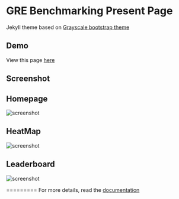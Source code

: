GRE Benchmarking Present Page
=========================

Jekyll theme based on [Grayscale bootstrap theme ](http://ironsummitmedia.github.io/startbootstrap-grayscale/)

## Demo
View this page [here](https://rzwen.github.io/)

## Screenshot
## Homepage
![screenshot](https://github.com/rzwen/rzwen.github.io/blob/master/screenshot/homepage.png)

## HeatMap 
![screenshot](https://github.com/rzwen/rzwen.github.io/blob/master/screenshot/heatmap.png)

## Leaderboard
![screenshot](https://github.com/rzwen/rzwen.github.io/blob/master/screenshot/LeaderBoard.png)

=========
For more details, read the [documentation](http://jekyllrb.com/)
